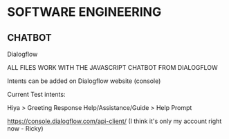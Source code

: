 # SOFTWARE ENGINEERING 
## CHATBOT

Dialogflow

ALL FILES WORK WITH THE JAVASCRIPT CHATBOT FROM DIALOGFLOW

Intents can be added on Dialogflow website (console)

Current Test intents:

Hiya > Greeting Response
Help/Assistance/Guide > Help Prompt

https://console.dialogflow.com/api-client/
(I think it's only my account right now - Ricky)

